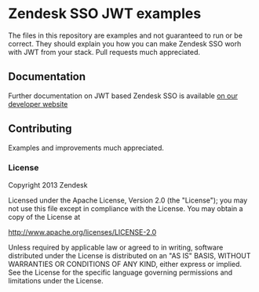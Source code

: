 # Zendesk SSO JWT examples

The files in this repository are examples and not guaranteed to run or be correct. They should explain you how you can make Zendesk SSO worh with JWT from your stack. Pull requests much appreciated.

## Documentation

Further documentation on JWT based Zendesk SSO is available [on our developer website](http://developer.zendesk.com/documentation/sso/)

## Contributing

Examples and improvements much appreciated.

### License

Copyright 2013 Zendesk

Licensed under the Apache License, Version 2.0 (the "License"); you may not use this file except in compliance with the License.
You may obtain a copy of the License at

http://www.apache.org/licenses/LICENSE-2.0

Unless required by applicable law or agreed to in writing, software distributed under the License is distributed on an "AS IS" BASIS, WITHOUT WARRANTIES OR CONDITIONS OF ANY KIND, either express or implied. See the License for the specific language governing permissions and limitations under the License.
